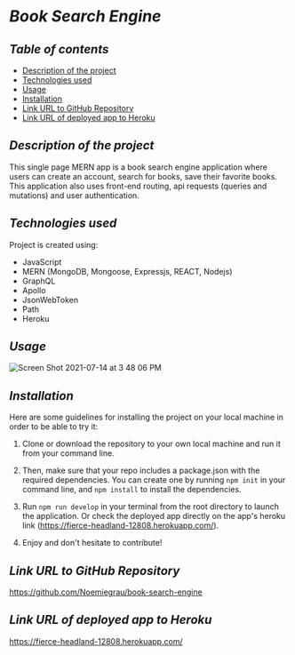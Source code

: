 # **_Book Search Engine_**

## **_Table of contents_**
* [Description of the project](#description-of-the-project)
* [Technologies used](#technologies-used)
* [Usage](#usage)
* [Installation](#installation)
* [Link URL to GitHub Repository](#link-URL-to-GitHub-repository)
* [Link URL of deployed app to Heroku](#link-URL-of-deployed-app-to-Heroku)

## **_Description of the project_**
This single page MERN app is a book search engine application where users can create an account, search for books, save their favorite books. This application also uses front-end routing, api requests (queries and mutations) and user authentication.

## **_Technologies used_**
Project is created using:
* JavaScript
* MERN (MongoDB, Mongoose, Expressjs, REACT, Nodejs)
* GraphQL
* Apollo
* JsonWebToken
* Path
* Heroku

## **_Usage_**
![Screen Shot 2021-07-14 at 3 48 06 PM](https://user-images.githubusercontent.com/78329298/125702622-76f76bab-e6cc-4bb0-851d-a69642395933.png)


## **_Installation_**
Here are some guidelines for installing the project on your local machine in order to be able to try it:

1. Clone or download the repository to your own local machine and run it from your command line.

2. Then, make sure that your repo includes a package.json with the required dependencies. You can create one by running ```npm init``` in your command line, and ```npm install``` to install the dependencies.

3. Run ```npm run develop``` in your terminal from the root directory to launch the application. Or check the deployed app directly on the app's heroku link (https://fierce-headland-12808.herokuapp.com/).

4. Enjoy and don't hesitate to contribute!

## **_Link URL to GitHub Repository_**
https://github.com/Noemiegrau/book-search-engine

## **_Link URL of deployed app to Heroku_**
https://fierce-headland-12808.herokuapp.com/
